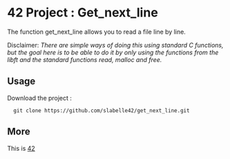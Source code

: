 # 42 Project : Get_next_line

The function get_next_line allows you to read a file line by line.

Disclaimer: *There are simple ways of doing this using standard C functions, but the goal here is to be able to do it by only using the functions from the libft and the standard functions read, malloc and free.*

## Usage

Download the project :
```
  git clone https://github.com/slabelle42/get_next_line.git
```

## More

This is [42](https://www.42.fr/)
